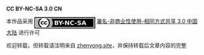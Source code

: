 **CC BY-NC-SA 3.0 CN**

本作品采用 <img alt="署名-非商业性使用-相同方式共享 3.0 中国大陆" style="display:inline-block!important;vertical-align: top;" src="/images/cc-by-nc-sa.svg" /> [署名-非商业性使用-相同方式共享 3.0 中国大陆](https://creativecommons.org/licenses/by-nc-sa/3.0/cn/) 进行许可

欢迎转载，但转载请注明来自 [zhenyong.site](http://zhenyong.site)，并保持转载后文章内容的完整

